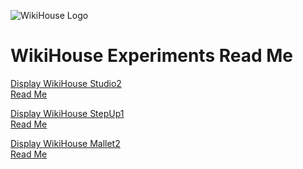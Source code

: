 ![WikiHouse Logo]( https://avatars2.githubusercontent.com/u/12211409?v=3&s=100 )

WikiHouse Experiments Read Me
===

<span style=display:none; >[View as web page]( http://WikiHouse-Foundation.github.io/index.html#./experiments/readme.md# "view the files as apps." ) </span>  

[Display WikiHouse Studio2]( http://wikihouse-foundation.github.io/experiments/display-wikihouse-studio2/latest/index.html )  
[Read Me]( http://wikihouse-foundation.github.io/index.html#./display-wikihouse-studio2/readme.md# )

[Display WikiHouse StepUp1]( http://wikihouse-foundation.github.io/experiments/display-wikihouse-stepup1/latest/index.html )  
[Read Me]( http://wikihouse-foundation.github.io/index.html#./experiments/display-wikihouse-stepup1/readme.md# )

[Display WikiHouse Mallet2]( http://wikihouse-foundation.github.io/experiments/display-wikihouse-mallet2/latest/index.html )  
[Read Me]( http://wikihouse-foundation.github.io/index.html#./experiments/display-wikihouse-mallet2/readme.md# )
